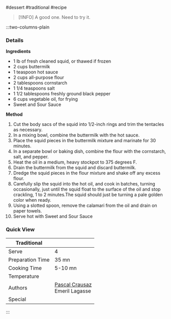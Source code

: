 #dessert #traditional #recipe

> [!INFO]
> A good one. Need to try it.

:::two-columns-plain

### Details
**Ingredients**

- 1 lb of fresh cleaned squid, or thawed if frozen
- 2 cups buttermilk
- 1 teaspoon hot sauce
- 2 cups all-purpose flour
- 2 tablespoons cornstarch
- 1 1/4 teaspoons salt
- 1 1/2 tablespoons freshly ground black pepper
- 6 cups vegetable oil, for frying
- Sweet and Sour Sauce


**Method**

1. Cut the body sacs of the squid into 1/2-inch rings and trim the tentacles as necessary.
2. In a mixing bowl, combine the buttermilk with the hot sauce.
3. Place the squid pieces in the buttermilk mixture and marinate for 30 minutes.
4. In a separate bowl or baking dish, combine the flour with the cornstarch, salt, and pepper.
5. Heat the oil in a medium, heavy stockpot to 375 degrees F.
6. Drain the buttermilk from the squid and discard buttermilk.
7. Dredge the squid pieces in the flour mixture and shake off any excess flour.
8. Carefully slip the squid into the hot oil, and cook in batches, turning occasionally, just until the squid float to the surface of the oil and stop crackling, 1 to 2 minutes.The squid should just be turning a pale golden color when ready.
9. Using a slotted spoon, remove the calamari from the oil and drain on paper towels.
10. Serve hot with Sweet and Sour Sauce


### Quick View
| Traditional      |                                                |
| ---------------- | ---------------------------------------------- |
| Serve            | 4                                              |
| Preparation Time | 35 mn                                          |
| Cooking Time     | 5-10 mn                                        |
| Temperature      |                                                |
| Authors          | [Pascal Crausaz](mailto:pascal@askpascal.com)  <br>Emeril Lagasse |
| Special          |                                                |

:::

